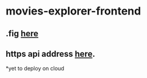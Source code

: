 # movies-explorer-frontend

## .fig [here](https://disk.yandex.ru/d/HXsWof0u4SoTEA)

## https api address [here](https://ddmjke.github.io/movies-explorer-frontend/).
*yet to deploy on cloud
